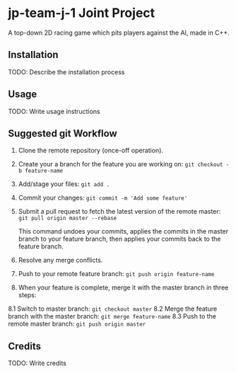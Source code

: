 # jp-team-j-1 Joint Project
A top-down 2D racing game which pits players against the AI, made in C++.
## Installation
TODO: Describe the installation process
## Usage
TODO: Write usage instructions
## Suggested git Workflow 
1. Clone the remote repository (once-off operation).
2. Create your a branch for the feature you are working on: `git checkout -b feature-name`
3. Add/stage your files: `git add .`
4. Commit your changes: `git commit -m 'Add some feature'`
5. Submit a pull request to fetch the latest version of the remote master: `git pull origin master --rebase`

    This command undoes your commits, applies the commits in the master branch to your feature branch, then applies your commits back to the feature branch.
6. Resolve any merge conflicts.
7. Push to your remote feature branch: `git push origin feature-name`
8. When your feature is complete, merge it with the master branch in three steps:

8.1 Switch to master branch: `git checkout master` 
8.2 Merge the feature branch with the master branch: `git merge feature-name`
8.3 Push to the remote master branch: `git push origin master`

## Credits
TODO: Write credits

